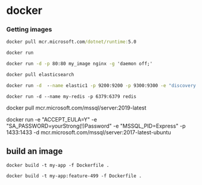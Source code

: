 # docker

### Getting images

``` cmd
docker pull mcr.microsoft.com/dotnet/runtime:5.0
```

``` cmd
docker run 
```

``` cmd
docker run -d -p 80:80 my_image nginx -g 'daemon off;'
```

``` cmd
docker pull elasticsearch
```

``` cmd
docker run -d  --name elastic1 -p 9200:9200 -p 9300:9300 -e "discovery.type=single-node" docker.elastic.co/elasticsearch/elasticsearch:7.10.1
```

```
docker run -d --name my-redis -p 6379:6379 redis
```

docker pull mcr.microsoft.com/mssql/server:2019-latest

docker run -e "ACCEPT_EULA=Y" -e "SA_PASSWORD=yourStrong(!)Password" -e "MSSQL_PID=Express" -p 1433:1433 -d mcr.microsoft.com/mssql/server:2017-latest-ubuntu 

## build an image

```
docker build -t my-app -f Dockerfile .

docker build -t my-app:feature-499 -f Dockerfile .
```